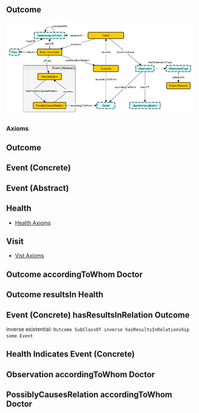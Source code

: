 ## Outcome
![schema-diagram](Outcome.png)

### Axioms

## Outcome

## Event (Concrete)

## Event (Abstract)

## Health

* [Health Axioms](https://github.com/jasonolte/cs7810-123/edit/main/schema-diagrams/Health/health_axioms.md)

## Visit

* [Vist Axioms](https://github.com/jasonolte/cs7810-123/blob/main/schema-diagrams/Visit/visit_axioms.md)

## Outcome accordingToWhom Doctor

## Outcome resultsIn Health

## Event (Concrete) hasResultsInRelation Outcome
inverse existential: `Outcome SubClassOf inverse hasResultsInRelationship some Event` <br />

## Health Indicates Event (Concrete)

## Observation accordingToWhom Doctor

## PossiblyCausesRelation accordingToWhom Doctor

